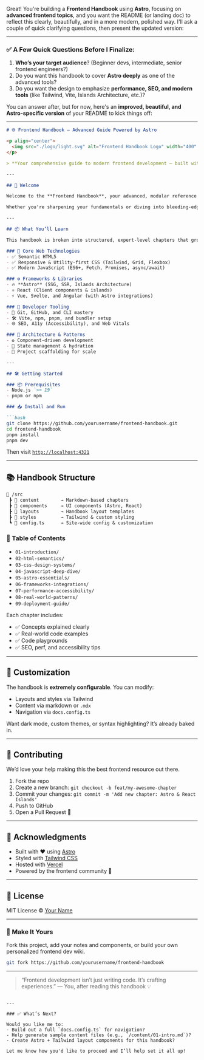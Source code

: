 Great! You're building a **Frontend Handbook** using **Astro**, focusing on **advanced frontend topics**, and you want the README (or landing doc) to reflect this clearly, beautifully, and in a more modern, polished way. I'll ask a couple of quick clarifying questions, then present the updated version:

---

### ✅ A Few Quick Questions Before I Finalize:

1. **Who’s your target audience**? (Beginner devs, intermediate, senior frontend engineers?)
2. Do you want this handbook to cover **Astro deeply** as one of the advanced tools?
3. Do you want the design to emphasize **performance, SEO, and modern tools** (like Tailwind, Vite, Islands Architecture, etc.)?

You can answer after, but for now, here's an **improved, beautiful, and Astro-specific version** of your README to kick things off:

---

````markdown
# 🌐 Frontend Handbook — Advanced Guide Powered by Astro

<p align="center">
  <img src="./logo/light.svg" alt="Frontend Handbook Logo" width="400" />
</p>

> **Your comprehensive guide to modern frontend development — built with [Astro](https://astro.build), designed for speed, structure, and serious developers.**

---

## 🚀 Welcome

Welcome to the **Frontend Handbook**, your advanced, modular reference for mastering the modern web. Built with **Astro**, this handbook blends blazing performance, beautiful design, and a battle-tested frontend curriculum.

Whether you're sharpening your fundamentals or diving into bleeding-edge topics like **Islands Architecture**, **SSR**, and **Web Performance Optimization**, this is your map to modern frontend excellence.

---

## 📦 What You’ll Learn

This handbook is broken into structured, expert-level chapters that grow with you:

### 📐 Core Web Technologies
- ✅ Semantic HTML5
- ✅ Responsive & Utility-first CSS (Tailwind, Grid, Flexbox)
- ✅ Modern JavaScript (ES6+, Fetch, Promises, async/await)

### ⚙️ Frameworks & Libraries
- 🔥 **Astro** (SSG, SSR, Islands Architecture)
- ⚛️ React (Client components & islands)
- ⚡️ Vue, Svelte, and Angular (with Astro integrations)

### 🔧 Developer Tooling
- 🧠 Git, GitHub, and CLI mastery
- 🛠️ Vite, npm, pnpm, and bundler setup
- 🌐 SEO, A11y (Accessibility), and Web Vitals

### 🧱 Architecture & Patterns
- ♻️ Component-driven development
- 🔩 State management & hydration
- 🧰 Project scaffolding for scale

---

## 🛠️ Getting Started

### 📦 Prerequisites
- Node.js `>= 19`
- pnpm or npm

### 📥 Install and Run

```bash
git clone https://github.com/yourusername/frontend-handbook.git
cd frontend-handbook
pnpm install
pnpm dev
````

Then visit [`http://localhost:4321`](http://localhost:4321)

---

## 📚 Handbook Structure

```txt
📁 /src
 ┣ 📁 content        → Markdown-based chapters
 ┣ 📁 components     → UI components (Astro, React)
 ┣ 📁 layouts        → Handbook layout templates
 ┣ 📁 styles         → Tailwind & custom styling
 ┗ 📄 config.ts      → Site-wide config & customization
```

### 🧭 Table of Contents

* `01-introduction/`
* `02-html-semantics/`
* `03-css-design-systems/`
* `04-javascript-deep-dive/`
* `05-astro-essentials/`
* `06-frameworks-integrations/`
* `07-performance-accessibility/`
* `08-real-world-patterns/`
* `09-deployment-guide/`

Each chapter includes:

* ✅ Concepts explained clearly
* ✅ Real-world code examples
* ✅ Code playgrounds
* ✅ SEO, perf, and accessibility tips

---

## 🧩 Customization

The handbook is **extremely configurable**. You can modify:

* Layouts and styles via Tailwind
* Content via markdown or `.mdx`
* Navigation via `docs.config.ts`

Want dark mode, custom themes, or syntax highlighting? It’s already baked in.

---

## 🤝 Contributing

We’d love your help making this the best frontend resource out there.

1. Fork the repo
2. Create a new branch: `git checkout -b feat/my-awesome-chapter`
3. Commit your changes: `git commit -m 'Add new chapter: Astro & React Islands'`
4. Push to GitHub
5. Open a Pull Request 🙌

---

## 🙏 Acknowledgments

* Built with ❤️ using [Astro](https://astro.build)
* Styled with [Tailwind CSS](https://tailwindcss.com)
* Hosted with [Vercel](https://vercel.com)
* Powered by the frontend community 🙏

---

## 📘 License

MIT License © [Your Name](https://github.com/yourusername)

---

### 🌟 Make It Yours

Fork this project, add your notes and components, or build your own personalized frontend dev wiki.

```bash
git fork https://github.com/yourusername/frontend-handbook
```

---

> “Frontend development isn’t just writing code. It’s crafting experiences.”
> — You, after reading this handbook 💡

```

---

### ✅ What’s Next?

Would you like me to:
- Build out a full `docs.config.ts` for navigation?
- Help generate sample content files (e.g., `/content/01-intro.md`)?
- Create Astro + Tailwind layout components for this handbook?

Let me know how you'd like to proceed and I’ll help set it all up!
```
